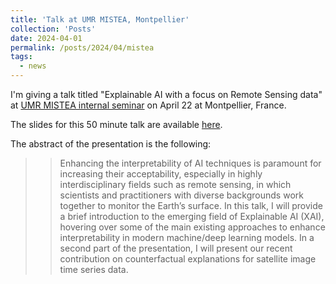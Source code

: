 ```yaml
---
title: 'Talk at UMR MISTEA, Montpellier'
collection: 'Posts'
date: 2024-04-01
permalink: /posts/2024/04/mistea
tags:
  - news
---
```


I'm giving a talk titled "Explainable AI with a focus on Remote Sensing data" at [UMR MISTEA internal seminar](https://mistea.montpellier.hub.inrae.fr/rubriques-verticales2/seminaires/seminaires-internes-de-mistea) on April 22 at Montpellier, France.

The slides for this 50 minute talk are available [here](https://docs.google.com/presentation/d/1K57tlzFW1pNcNkoq5R22oceoQ7Qxn3ecHxxNppanphk/edit?usp=sharing). 

The abstract of the presentation is the following:

>> Enhancing the interpretability of AI techniques is paramount for increasing their acceptability, especially in highly interdisciplinary fields such as remote sensing, in which scientists and practitioners with diverse backgrounds work together to monitor the Earth’s surface. In this talk, I will provide a brief introduction to the emerging field of Explainable AI (XAI), hovering over some of the main existing approaches to enhance interpretability in modern machine/deep learning models. In a second part of the presentation, I will present our recent contribution on counterfactual explanations for satellite image time series data.
